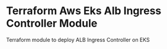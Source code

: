 # Terraform Aws Eks Alb Ingress Controller Module
Terraform module to deploy ALB Ingress Controller on EKS